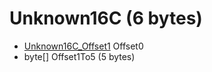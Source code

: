 ﻿# Unknown16C (6 bytes)

* [Unknown16C_Offset1](Enums/Unknown16C_Offset1.md) Offset0
* byte[] Offset1To5 (5 bytes)